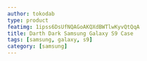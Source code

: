 ```yaml
---
author: tokodab
type: product
featimg: 1ipss6DsUfNQAGoAKQXdBWTlwKyvQtQqA
title: Darth Dark Samsung Galaxy S9 Case
tags: [samsung, galaxy, s9]
category: [samsung]
---
```

